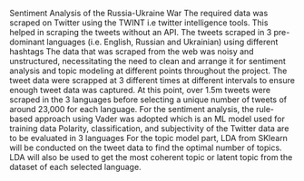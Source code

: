 Sentiment Analysis of the Russia-Ukraine War
The required data was scraped on Twitter using the TWINT i.e twitter intelligence tools. This helped in scraping the tweets without an API.
The tweets scraped in 3 pre-dominant languages (i.e. English, Russian and Ukrainian) using different hashtags
The data that was scraped from the web was noisy and unstructured, necessitating the need to clean and arrange it for sentiment analysis and topic modeling at different points throughout the project.
The tweet data were scrapped at 3 different times at different intervals to ensure enough tweet data was captured. At this point, over 1.5m tweets were scraped in the 3 languages before selecting a unique number of tweets of around 23,000 for each language.
For the sentiment analysis, the rule-based approach using Vader was adopted which is an ML model used for training data
Polarity, classification, and subjectivity of the Twitter data are to be evaluated in 3 languages
For the topic model part, LDA from SKlearn will be conducted on the tweet data to find the optimal number of topics.
LDA will also be used to get the most coherent topic or latent topic from the dataset of each selected language.
